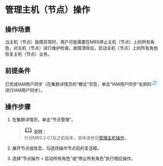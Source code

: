 # 管理主机（节点）操作<a name="ZH-CN_TOPIC_0173397563"></a>

## 操作场景<a name="section3187610019597"></a>

当主机（节点）故障异常时，用户可能需要在MRS停止主机（节点）上的所有角色，对主机（节点）进行维护检查。故障清除后，启动主机（节点）上的所有角色恢复主机（节点）业务。

## 前提条件<a name="section19851821141510"></a>

已完成IAM用户同步（在集群详情页的“概览”页签，单击“IAM用户同步“右侧的![](figures/icon_mrs_iam.png)进行IAM用户同步）。

## 操作步骤<a name="section63249402195936"></a>

1.  在集群详情页，单击“节点管理”。

    >![](public_sys-resources/icon-note.gif) **说明：**   
    >针对MRS 2.0.1及之前版本，具体请参见[管理主机操作](管理主机操作.md)。  

2.  展开节点组信息，勾选待操作节点前的复选框。
3.  选择“节点操作  \> 启动所有角色”或“停止所有角色”执行相应操作。

